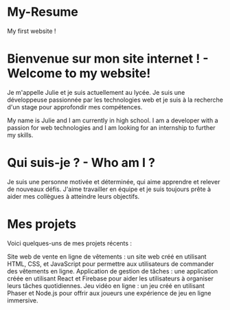# My-Resume
My first website ! 

# Bienvenue sur mon site internet ! - Welcome to my website!
Je m'appelle Julie et je suis actuellement au lycée. Je suis une développeuse passionnée par les technologies web et je suis à la recherche d'un stage pour approfondir mes compétences.

My name is Julie and I am currently in high school. I am a developer with a passion for web technologies and I am looking for an internship to further my skills.

# Qui suis-je ? - Who am I ?
Je suis une personne motivée et déterminée, qui aime apprendre et relever de nouveaux défis. J'aime travailler en équipe et je suis toujours prête à aider mes collègues à atteindre leurs objectifs.

# Mes projets
Voici quelques-uns de mes projets récents :

Site web de vente en ligne de vêtements : un site web créé en utilisant HTML, CSS, et JavaScript pour permettre aux utilisateurs de commander des vêtements en ligne.
Application de gestion de tâches : une application créée en utilisant React et Firebase pour aider les utilisateurs à organiser leurs tâches quotidiennes.
Jeu vidéo en ligne : un jeu créé en utilisant Phaser et Node.js pour offrir aux joueurs une expérience de jeu en ligne immersive.